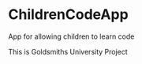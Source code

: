 ChildrenCodeApp
===============

App for allowing children to learn code 

This is Goldsmiths University Project


